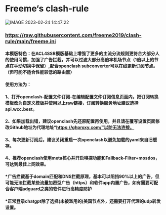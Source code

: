 # Freeme‘s clash-rule

![IMAGE 2023-02-24 14:47:22](https://user-images.githubusercontent.com/47546008/221110953-699fcdc2-b1f0-4f0e-ad14-a94a7809bea8.jpg)

### https://raw.githubusercontent.com/freeme2019/clash-rule/main/freeme.ini
#### 本模版特色：在ACL4SSR模版基础上增强了更多的主流分流规则更符合大部分人的使用习惯，加强了广告拦截，并可以过滤大部分高倍率机场节点（1倍以上的节点在手动切换中保留）,配合openclash subconverter可以在线更新订阅节点。（但可能不适合性能较低的路由器）
#### 使用方法为：
#### 1、打开openclash-配置文件订阅-在编辑配置文件订阅信息页面内，把订阅转换模板改为自定义模版并使用以上raw链接，订阅转换服务地址建议选择api.wcc.best。
#### 2、如果加载出错，建议openclash先还原配置再使用，并且请在覆写设置页面修改Github地址为代理地址“https://ghproxy.com/”以防无法连接。
#### 3、每次更新订阅后，建议关闭重启一次openclash以避免加载的yaml来自旧缓存。
#### 4、推荐openclash使用meta核心并开启嗅探功能和Fallback-Filter+mosdos，可达到最佳上网效果。

#### *广告拦截基于domain匹配和DNS拦截原理，基本可以阻挡90%以上的广告，但可能无法拦截某些流量加密型广告（https）和软件app内置广告，如有需要可配合客户端adguard之类的软件进行高精度防护
#### *正常登录chatgpt除了选择(未被滥用的)美国节点外，还需要打开代理的udp转发设置。
